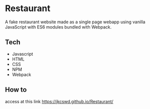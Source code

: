 # Restaurant
A fake restaurant website made as a single page webapp using vanilla JavaScript with ES6 modules 
bundled with Webpack.

## Tech
- Javascript
- HTML
- CSS
- NPM
- Webpack

## How to
access at this link https://jkcswd.github.io/Restaurant/
